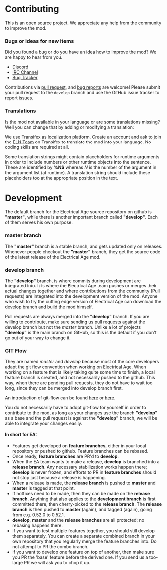 # Contributing

This is an open source project. We appreciate any help from the community to improve the mod.

### Bugs or ideas for new items

Did you found a bug or do you have an idea how to improve the mod? We are happy to hear from you.

- [Discord](https://discord.gg/YjK2JAD)
- [IRC Channel](https://qchat.rizon.net/?channels=electricalage)
- [Bug Tracker](https://github.com/Electrical-Age/ElectricalAge/issues)

Contributions via [pull request](https://github.com/Electrical-Age/ElectricalAge/pulls),
and [bug reports](https://github.com/Electrical-Age/ElectricalAge/issues) are welcome!
Please submit your pull request to the `develop` branch and use the GitHub issue tracker to report issues.

### Translations

Is the mod not available in your language or are some translations missing?
Well you can change that by adding or modifying a translation:

We use Transifex as localization platform. Create an account and ask to join the
[ELN Team](https://www.transifex.com/electrical-age/eln/) on Transifex to translate the mod into your language. No
coding skills are required at all.

Some translation strings might contain placeholders for runtime arguments in order to include numbers or other runtime
objects into the sentence. These are identified by **%N$** whereas *N* is the number of the argument in the argument
list (at runtime). A translation string should include these placeholders too at the appropriate position in the text.

# Development

The default branch for the Electrical Age source repository on github is **"master"**, while there is another important
branch called **"develop"**. Each of them serves his own purpose.

### master branch
The **"master"** branch is a stable branch, and gets updated only on releases. Whenever people checkout the **"master"**
branch, they get the source code of the latest release of the Electrical Age mod.

### develop branch
The **"develop"** branch, is where commits during development are integrated into. It is where the Electrical Age team
pushes or merges their actual changes together and where contributions from the community (Pull requests) are
integrated into the development version of the mod. Anyone who wish to try the cutting edge version of Electrical Age
can download the develop branch and build the mod himself.

Pull requests are always merged into the **"develop"** branch. If you are willing to contribute, make sure sending us
pull requests against the develop branch but not the *master* branch. Unlike a lot of projects **"develop"** is the main branch on GitHub, so this is the default if you don't go out of your way to change it.


### GIT Flow
They are named *master* and *develop* because most of the core developers adapt the git flow convention when working
on Electrical Age. When working on a feature that is likely taking quite some time to finish, a local feature branch is
created, and not necessarily pushed to the github. This way, when there are pending pull requests, they do not have to
wait too long, since they can be merged into develop branch first.

An introduction of git-flow can be found [here](http://nvie.com/posts/a-successful-git-branching-model/) or
[here](https://www.atlassian.com/git/tutorials/comparing-workflows/gitflow-workflow).

You do not necessarily have to adopt git-flow for yourself in order to contribute to the mod, as long as your changes
 use the branch **"develop"** as a base and the pull request is against the **"develop"** branch, we will be able
  to integrate your changes easily.

#### In short for EA:

- Features get developed on **feature branches**, either in your local repository or pushed to github. Feature branches
can be rebased.
- Once ready, **feature branches** are PR'd to **develop**.
- When the EA team wants to make a release, **develop** is branched into a **release branch**. Any necessary
stabilization works happen there; **develop** is never frozen, and efforts to PR in **feature branches** should not
stop just because a release is happening.
- When a release is made, the **release branch** is pushed to **master** and **master** is tagged at that point.
- If hotfixes need to be made, then they can be made on the **release branch**. Anything that also applies to the
**development branch** is first committed there, then cherry-picked to the **release branch**. The **release branch**
is then pushed to **master** (again), and tagged (again), going from e.g. 0.52.0 to 0.52.1.
- **develop**, **master** and the **release branches** are all protected; no rebasing happens there.
- If you want to test multiple features together, you should still develop them separately. You can create a separate combined branch in your own repository that you regularly merge the feature branches into. Do not attempt to PR the combo branch.
- If you want to develop one feature on top of another, then make sure you PR the 'base' feature before the derived one. If you send us a too-large PR we will ask you to chop it up.

